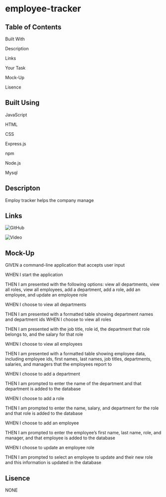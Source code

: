 # employee-tracker

## Table of Contents

Built With

Description

Links

Your Task

Mock-Up

Lisence

## Built Using

JavaScript

HTML

CSS

Express.js

npm 

Node.js

Mysql

## Descripton

Employ tracker helps the company manage 


## Links

![GitHub](https://github.com/latifah2022/employee-tracker)

![Video](https://drive.google.com/file/d/1GPJ8wU0jR8hNwTcRfZo_ARcxLPUB6Myk/view)


## Mock-Up

GIVEN a command-line application that accepts user input

WHEN I start the application

THEN I am presented with the following options: view all departments, view all roles, view all employees, add a department, add a role, add an employee, and update an employee role

WHEN I choose to view all departments

THEN I am presented with a formatted table showing department names and department ids
WHEN I choose to view all roles

THEN I am presented with the job title, role id, the department that role belongs to, and the salary for that role

WHEN I choose to view all employees

THEN I am presented with a formatted table showing employee data, including employee ids, first names, last names, job titles, departments, salaries, and managers that the employees report to

WHEN I choose to add a department

THEN I am prompted to enter the name of the department and that department is added to the database

WHEN I choose to add a role

THEN I am prompted to enter the name, salary, and department for the role and that role is added to the database

WHEN I choose to add an employee

THEN I am prompted to enter the employee’s first name, last name, role, and manager, and that employee is added to the database

WHEN I choose to update an employee role

THEN I am prompted to select an employee to update and their new role and this information is updated in the database 


## Lisence

NONE